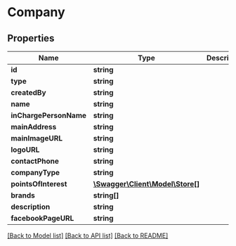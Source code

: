 # Company

## Properties
Name | Type | Description | Notes
------------ | ------------- | ------------- | -------------
**id** | **string** |  | 
**type** | **string** |  | [optional] 
**createdBy** | **string** |  | [optional] 
**name** | **string** |  | [optional] 
**inChargePersonName** | **string** |  | [optional] 
**mainAddress** | **string** |  | [optional] 
**mainImageURL** | **string** |  | [optional] 
**logoURL** | **string** |  | [optional] 
**contactPhone** | **string** |  | [optional] 
**companyType** | **string** |  | [optional] 
**pointsOfInterest** | [**\Swagger\Client\Model\Store[]**](Store.md) |  | [optional] 
**brands** | **string[]** |  | [optional] 
**description** | **string** |  | [optional] 
**facebookPageURL** | **string** |  | [optional] 

[[Back to Model list]](../README.md#documentation-for-models) [[Back to API list]](../README.md#documentation-for-api-endpoints) [[Back to README]](../README.md)



